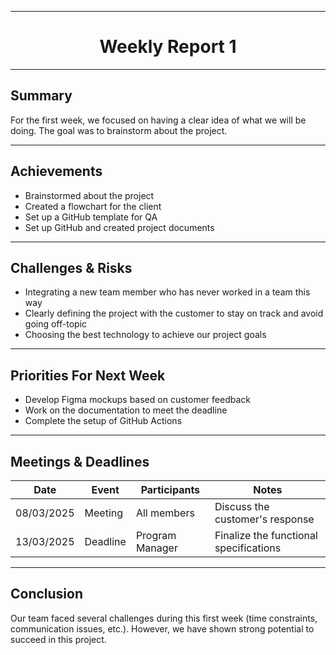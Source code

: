 
<div align="center">

---

# Weekly Report 1 

</div>

---

## Summary  

For the first week, we focused on having a clear idea of what we will be doing. The goal was to brainstorm about the project.  

---

## Achievements  

- Brainstormed about the project  
- Created a flowchart for the client  
- Set up a GitHub template for QA  
- Set up GitHub and created project documents  

---

## Challenges & Risks  

- Integrating a new team member who has never worked in a team this way  
- Clearly defining the project with the customer to stay on track and avoid going off-topic  
- Choosing the best technology to achieve our project goals  

---

## Priorities For Next Week  

- Develop Figma mockups based on customer feedback  
- Work on the documentation to meet the deadline  
- Complete the setup of GitHub Actions  

---

## Meetings & Deadlines  

| Date       | Event    | Participants    | Notes                                  |
|------------|----------|-----------------|----------------------------------------|
| 08/03/2025 | Meeting  | All members     | Discuss the customer's response        |
| 13/03/2025 | Deadline | Program Manager | Finalize the functional specifications |

---

## Conclusion  

Our team faced several challenges during this first week (time constraints, communication issues, etc.). However, we have shown strong potential to succeed in this project.  
